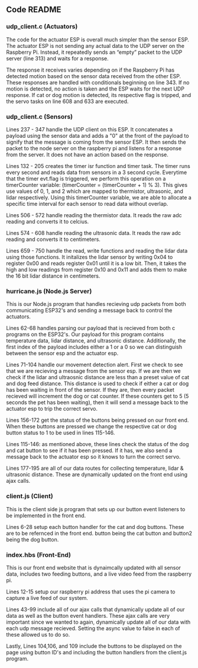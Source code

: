 
## Code README

### udp_client.c (Actuators)
The code for the actuator ESP is overall much simpler than the sensor ESP. The actuator ESP is not sending any actual data to the UDP server on the Raspberry Pi. Instead, it repeatedly sends an “empty” packet to the UDP server (line 313) and waits for a response.

The response it receives varies depending on if the Raspberry Pi has detected motion based on the sensor data received from the other ESP. These responses are handled with conditionals beginning on line 343. If no motion is detected, no action is taken and the ESP waits for the next UDP response. If cat or dog motion is detected, its respective flag is tripped, and the servo tasks on line 608 and 633 are executed.

### udp_client.c (Sensors)
Lines 237 - 347 handle the UDP client on this ESP. It concatenates a payload using the sensor data and adds a "0" at the front of the payload to signify that the message is coming from the sensor ESP. It then sends the packet to the node server on the raspberry pi and listens for a response from the server. It does not have an action based on the response.

Lines 132 - 205 creates the timer isr function and timer task. The timer runs every second and reads data from sensors in a 3 second cycle. Everytime that the timer evt.flag is triggered, we perform this operation on a timerCounter variable: (timerCounter = (timerCounter + 1) % 3). This gives use values of 0, 1, and 2 which are mapped to thermistor, ultrasonic, and lidar respectively. Using this timerCounter variable, we are able to allocate a specific time interval for each sensor to read data without overlap.

Lines 506 - 572 handle reading the thermistor data. It reads the raw adc reading and converts it to celcius.

Lines 574 - 608 handle reading the ultrasonic data. It reads the raw adc reading and converts it to centimeters.

Lines 659 - 750 handle the read, write functions and reading the lidar data using those functions. It initalizes the lidar sensor by writing 0x04 to register 0x00 and reads register 0x01 until it is a low bit. Then, it takes the high and low readings from register 0x10 and 0x11 and adds them to make the 16 bit lidar distance in centimeters.

### hurricane.js (Node.js Server)

This is our Node.js program that handles recieving udp packets from both communicating ESP32's and sending a message back to control the actuators. 

Lines 62-68 handles parsing our payload that is recieved from both c programs on the ESP32's. Our payload for this program contains temperature data, lidar distance, and ultrasonic distance. Additionally, the first index of the payload includes either a 1 or a 0 so we can distinguish between the sensor esp and the actuator esp.

Lines 71-104 handle our movement detection alert. First we check to see that we are recieving a message from the sensor esp. If we are then we check if the lidar and ultraosnic distance are less than a preset value of cat and dog feed distance. This distance is used to check if either a cat or dog has been waiting in front of the sensor. If they are, then every packet recieved will increment the dog or cat counter. If these counters get to 5 (5 seconds the pet has been waiting), then it will send a message back to the actuator esp to trip the correct servo. 

Lines 156-172 get the status of the buttons being pressed on our front end. When these buttons are pressed we change the respective cat or dog button status to 1 to be used in lines 115-146. 

Lines 115-146: as mentioned above, these lines check the status of the dog and cat button to see if it has been pressed. If it has, we also send a message back to the actuator esp so it knows to turn the correct servo. 

Lines 177-195 are all of our data routes for collecting temperature, lidar & ultrasonic distance. These are dynamically updated on the front end using ajax calls. 

### client.js (Client)

This is the client side js program that sets up our button event listeners to be implemented in the front end. 

Lines 6-28 setup each button handler for the cat and dog buttons. These are to be refernced in the front end. button being the cat button and button2 being the dog button. 

### index.hbs (Front-End)

This is our front end website that is dynaimcally updated with all sensor data, includes two feeding buttons, and a live video feed from the raspberry pi. 

Lines 12-15 setup our raspberry pi address that uses the pi camera to capture a live feed of our system. 

Lines 43-99 include all of our ajax calls that dynamically update all of our data as well as the button event handlers. These ajax calls are very important since we wanted to again, dynamically update all of our data with each udp message recieved. Setting the async value to false in each of these allowed us to do so. 

Lastly, Lines 104,106, and 109 include the buttons to be displayed on the page using button ID's and including the button handlers from the client.js program. 


